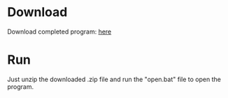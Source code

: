 <h1>Download</h1>
Download completed program: <a href=https://github.com/azigazibarni/2023-24-Projekt-I./releases/download/Complete/program.zip>here</a>

<h1>Run</h1>
Just unzip the downloaded .zip file and run the "open.bat" file to open the program.
